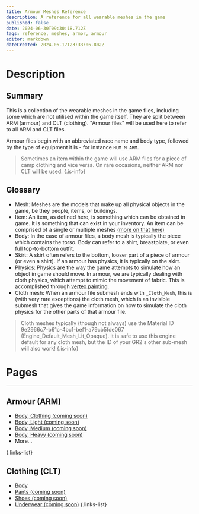```yaml
---
title: Armour Meshes Reference
description: A reference for all wearable meshes in the game
published: false
date: 2024-06-30T09:30:18.712Z
tags: reference, meshes, armor, armour
editor: markdown
dateCreated: 2024-06-17T23:33:06.802Z
---
```


# Description
## Summary
This is a collection of the wearable meshes in the game files, including some which are not utilised within the game itself. They are split between ARM (armour) and CLT (clothing). "Armour files" will be used here to refer to all ARM and CLT files.

Armour files begin with an abbreviated race name and body type, followed by the type of equipment it is - for instance `HUM_M_ARM`.

> Sometimes an item within the game will use ARM files for a piece of camp clothing and vice versa. On rare occasions, neither ARM nor CLT will be used.
{.is-info}

## Glossary
- Mesh: Meshes are the models that make up all physical objects in the game, be they people, items, or buildings. 
- Item: An item, as defined here, is something which can be obtained in game. It is something that can exist in your inventory. An item can be comprised of a single or multiple meshes [(more on that here)](/Information/Items/Item-RootTemplate)
- Body: In the case of armour files, a body mesh is typically the piece which contains the torso. Body can refer to a shirt, breastplate, or even full top-to-bottom outfit.
- Skirt: A skirt often refers to the bottom, looser part of a piece of armour (or even a shirt). If an armour has physics, it is typically on the skirt.
- Physics: Physics are the way the game attempts to simulate how an object in game should move. In armour, we are typically dealing with cloth physics, which attempt to mimic the movement of fabric. This is accomplished through [vertex painting](/Information/Meshes/Vertex-Painting-Meshes).
- Cloth mesh: When an armour file submesh ends with `_Cloth_Mesh`, this is (with very rare exceptions) the cloth mesh, which is an invisible submesh that gives the game information on how to simulate the cloth physics for the other parts of that armour file. 
> Cloth meshes typically (though not always) use the Material ID 9e2966c7-b61c-4bc1-bef1-a79cb5fde067 (Engine_Default_Mesh_Lit_Opaque). It is safe to use this engine default for any cloth mesh, but the ID of your GR2's other sub-mesh will also work!
{.is-info}



# Pages

---
## Armour (ARM)
- [Body, Clothing (coming soon)](ARM_Body-Clothing-)
- [Body, Light (coming soon)](ARM_Body-Light-)
- [Body, Medium (coming soon)](ARM_Body-Medium-)
- [Body, Heavy (coming soon)](ARM_Body-Heavy-)
- More...

{.links-list}
## Clothing (CLT)
- [Body](CLT_Body)
- [Pants (coming soon)](CLT_Pants-)
- [Shoes (coming soon)](CLT_Accessories-)
- [Underwear (coming soon)](CLT_Underwear-)
{.links-list}